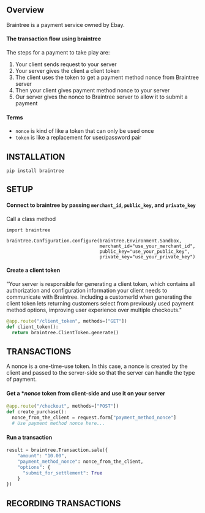 Overview
---------
Braintree is a payment service owned by Ebay.
#### The transaction flow using braintree
The steps for a payment to take play are:
1. Your client sends request to your server
2. Your server gives the client a client token
3. The client uses the token to get a payment method nonce from Braintree server
4. Then your client gives payment method nonce to your server
5. Our server gives the nonce to Braintree server to allow it to submit a payment
#### Terms
* `nonce` is kind of like a token that can only be used once
* `token` is like a replacement for user/password pair

INSTALLATION
-----------
```
pip install braintree
```

SETUP
-----
#### Connect to braintree by passing `merchant_id`, `public_key`, and `private_key`
Call a class method
```
import braintree

braintree.Configuration.configure(braintree.Environment.Sandbox,
                                  merchant_id="use_your_merchant_id",
                                  public_key="use_your_public_key",
                                  private_key="use_your_private_key")
```
#### Create a client token
"Your server is responsible for generating a client token, 
which contains all authorization and configuration information 
your client needs to communicate with Braintree. 
Including a customerId when generating the client token lets 
returning customers select from previously used payment method options, 
improving user experience over multiple checkouts."
```python
@app.route("/client_token", methods=["GET"])
def client_token():
  return braintree.ClientToken.generate()
```

TRANSACTIONS
-------------
A nonce is a one-time-use token. In this case,
a nonce is created by the client and passed to the server-side
so that the server can handle the type of payment.
#### Get a **nonce* token from client-side and use it on your server
```python
@app.route("/checkout", methods=["POST"])
def create_purchase():
  nonce_from_the_client = request.form["payment_method_nonce"]
  # Use payment method nonce here...
```
#### Run a transaction
```python
result = braintree.Transaction.sale({
    "amount": "10.00",
    "payment_method_nonce": nonce_from_the_client,
    "options": {
      "submit_for_settlement": True
    }
})
```

RECORDING TRANSACTIONS
----------------------
